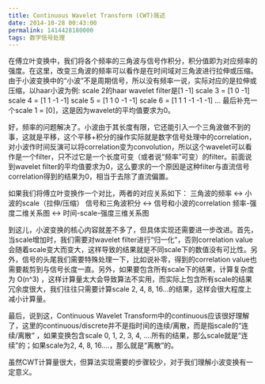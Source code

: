 ```yaml
---
title: Continuous Wavelet Transform (CWT)简述
date: 2014-10-28 00:43:00
permalink: 1414428180000
tags: 数字信号处理
---
```


在傅立叶变换中，我们将各个频率的三角波与信号作积分，积分值即为对应频率的强度。在这里，改变三角波的频率可以看作是在时间域对三角波进行拉伸或压缩。由于小波变换中的“小波”不是周期信号，所以没有频率一说，实际对应的是拉伸或压缩，以haar小波为例:
scale 2的haar wavelet filter是[1 -1]
scale 3 = [1 0 -1]
scale 4 = [1 1 -1 -1]
scale 5 = [1 1 0 -1 -1]
scale 6 = [1 1 1 -1 -1 -1]
...
最后补充一个scale 1 = [0]，这是因为wavelet的平均值要求为0。

好，频率的问题解决了。小波由于其长度有限，它还能引入一个三角波做不到的事，这就是平移，这个平移+积分的操作实际就是数字信号处理中的correlation，对小波作时间反演可以将correlation变为convolution，所以这个wavelet可以看作是一个filter，只不过它是一个长度可变（或者说“频率”可变）的filter。前面说到wavelet filter的平均值要求为0，这么要求的一个原因是这种filter与直流信号correlation得到的结果为0，相当于去除了直流偏置。

如果我们将傅立叶变换作一个对比，两者的对应关系如下：
三角波的频率 <-> 小波的scale（拉伸/压缩）
信号和三角波积分 <-> 信号和小波的correlation
频率-强度二维关系图 <-> 时间-scale-强度三维关系图

到这儿，小波变换的核心内容就差不多了，但具体实现还需要进一步改进。首先，当scale增加时，我们需要对wavelet filter进行“归一化”，否则correlation value会随着scale变大而变大，这样导致的结果就是不同scale下的数值没有可比性。另外，信号的头尾我们需要特殊处理一下，比如说补零，得到的correlation value也需要裁剪到与信号长度一直。另外，如果要包含所有scale下的结果，计算复杂度为 O(n^3) ，这样计算量太大会导致算法不实用，而实际上包含所有scale的结果冗余度很大，我们往往只需要计算scale 2, 4, 8, 16...的结果，这样会很大程度上减小计算量。

最后，说到这，Continuous Wavelet Transform中的continuous应该很好理解了，这里的continuous/discrete并不是指时间的连续/离散，而是指scale的“连续/离散” ，如果变换包含scale 0, 1, 2, 3, 4, ....所有的结果，那么scale就是“连续”的；如果scale为2, 4, 8, 16....，那么就是“离散”的。

虽然CWT计算量很大，但算法实现需要的步骤较少，对于我们理解小波变换有一定意义。